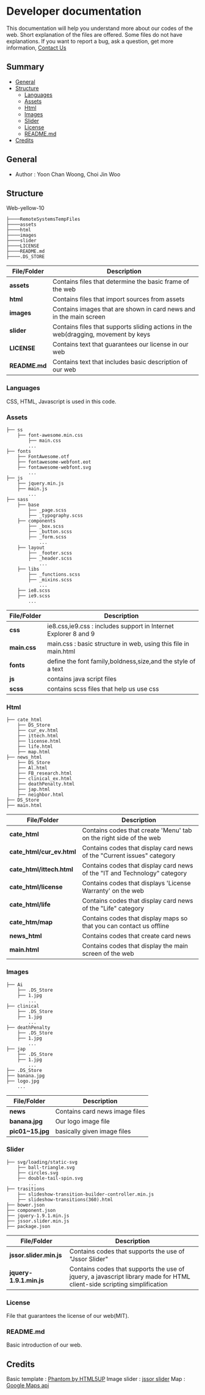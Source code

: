 # Developer documentation #
This documentation will help you understand more about our codes of the web.
Short explanation of the files are offered. Some files do not have explanations.
If you want to report a bug, ask a question, get more information, [Contact Us](https://github.com/TaeUnisef/Web_yellow_9)

## Summary ##

- [General](#general)
- [Structure](#structure)
    * [Languages](#languages)
    * [Assets](#Assets)
    * [Html](#Html)
    * [Images](#Images)
    * [Slider](#Slider)
	* [License](#License)
	* [README.md](#README.md)
- [Credits](#Credits)

## General ##
- Author :  Yoon Chan Woong, Choi Jin Woo

## Structure ##
Web-yellow-10
```
├────RemoteSystemsTempFiles
├────assets
├────html
├────images
├────slider
├────LICENSE
├────README.md
├────.DS_STORE
```

|File/Folder|Description|
|---|---|
|**assets**|Contains files that determine the basic frame of the web|
|**html**|Contains files that import sources from assets|
|**images**|Contains images that are shown in card news and in the main screen|
|**slider**|Contains files that supports sliding actions in the web(dragging, movement by keys|
|**LICENSE**|Contains text that guarantees our license in our web|
|**README.md**|Contains text that includes basic description of our web|


### Languages ###
CSS, HTML, Javascript is used in this code.


### Assets ###
```
├── ss
    ├── font-awesome.min.css
        ├── main.css
		...
├── fonts
	├── FontAwesome.otf
	├── fontawesome-webfont.eot
	├── fontawesome-webfont.svg
		...
├── js
	├── jquery.min.js
	├── main.js
		...
├── sass
	├── base
		├── _page.scss
		├── _typography.scss
	├── components
		├── _box.scss
		├── _button.scss
		├── _form.scss
			...
	├── layout
		├── _footer.scss
		├── _header.scss
			...
	├── libs
		├── _functions.scss
		├── _mixins.scss
			...
	├── ie8.scss
	├── ie9.scss
		...
```
|File/Folder|Description|
|---|---|
|**css**|ie8.css,ie9.css : includes support in Internet Explorer 8 and 9|
|**main.css**|main.css : basic structure in web, using this file in main.html|
|**fonts**|define the font family,boldness,size,and the style of a text|
|**js**|contains java script files|
|**scss**|contains scss files that help us use css|

### Html ###
```
├── cate_html
	├── DS_Store
	├── cur_ev.html
	├── ittech.html
	├── license.html
	├── life.html
	├── map.html
├── news_html
	├── DS_Store
	├── Al.html
	├── FB_research.html
	├── clinical_ex.html
	├── deathPenalty.html
	├── jap.html
	├── neighbor.html
├── DS_Store
├── main.html
```


|File/Folder|Description|
|---|---|
|**cate_html**|Contains codes that create 'Menu' tab on the right side of the web|
|**cate_html/cur_ev.html**|Contains codes that display card news of the "Current issues" category|
|**cate_html/ittech.html**|Contains codes that display card news of the "IT and Technology" category|
|**cate_html/license**|Contains codes that displays 'License Warranty' on the web|
|**cate_html/life**|Contains codes that display card news of the "Life" category|
|**cate_htm/map**|Contains codes that display maps so that you can contact us offline|
|**news_html**|Contains codes that create card news|
|**main.html**|Contains codes that display the main screen of the web|


### Images ###
```
├── Ai
	├── .DS_Store
	├── 1.jpg
		...
├── clinical
	├── .DS_Store
	├── 1.jpg
		...
├── deathPenalty
	├── .DS_Store
	├── 1.jpg
		...
├── jap
	├── .DS_Store
	├── 1.jpg
		...
├── .DS_Store
├── banana.jpg
├── logo.jpg
	...
```

|File/Folder|Description|
|---|---|
|**news**|Contains card news image files |
|**banana.jpg**|Our logo image file|
|**pic01~15.jpg**|basically given image files|


### Slider ###
```
├── svg/loading/static-svg
	├── ball-triangle.svg
	├── circles.svg
	├── double-tail-spin.svg
		...
├── trasitions
	├── slideshow-transition-builder-controller.min.js
	├── slideshow-transitions(360).html
├── bower.json
├── component.json
├── jquery-1.9.1.min.js
├── jssor.slider.min.js
├── package.json
```


|File/Folder|Description|
|---|---|
|**jssor.slider.min.js**|Contains codes that supports the use of "Jssor Slider"|
|**jquery-1.9.1.min.js**|Contains codes that supports the use of jquery, a javascript library made for HTML client-side scripting simplification|


### License ###
File that guarantees the license of our web(MIT).

### README.md ###
Basic introduction of our web.

## Credits ##
Basic template : [Phantom by HTML5UP](https://html5up.net)
Image slider : [jssor slider](https://www.jssor.com)
Map : [Google Maps api](https://developers.google.com/maps/documentation/javascript/adding-a-google-map?hl=ko)
